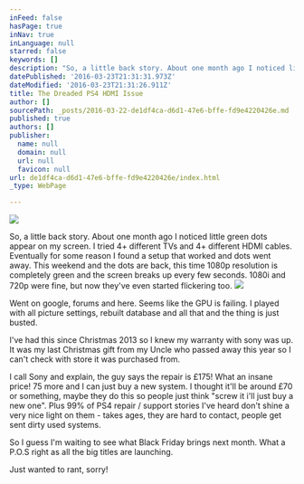 ```yaml
---
inFeed: false
hasPage: true
inNav: true
inLanguage: null
starred: false
keywords: []
description: "So, a little back story. About one month ago I noticed little green dots appear on my screen. I tried 4+ different TVs and 4+ different HDMI cables. Eventually for some reason I found a setup that worked and dots went away. This weekend and the dots are back, this time 1080p resolution is completely green and the screen breaks up every few seconds. 1080i and 720p were fine, but now they've even started flickering too."
datePublished: '2016-03-23T21:31:31.973Z'
dateModified: '2016-03-23T21:31:26.911Z'
title: The Dreaded PS4 HDMI Issue
author: []
sourcePath: _posts/2016-03-22-de1df4ca-d6d1-47e6-bffe-fd9e4220426e.md
published: true
authors: []
publisher:
  name: null
  domain: null
  url: null
  favicon: null
url: de1df4ca-d6d1-47e6-bffe-fd9e4220426e/index.html
_type: WebPage

---
```

![](https://the-grid-user-content.s3-us-west-2.amazonaws.com/4fb29b5b-d7c7-4b73-aa5e-559171053a0c.jpg)

So, a little back story. About one month ago I noticed little green dots appear on my screen. I tried 4+ different TVs and 4+ different HDMI cables. Eventually for some reason I found a setup that worked and dots went away. This weekend and the dots are back, this time 1080p resolution is completely green and the screen breaks up every few seconds. 1080i and 720p were fine, but now they've even started flickering too.
![](https://the-grid-user-content.s3-us-west-2.amazonaws.com/8de6d5c9-fe72-42e1-8258-c2edbe11db4e.jpg)

Went on google, forums and here. Seems like the GPU is failing. I played with all picture settings, rebuilt database and all that and the thing is just busted.

I've had this since Christmas 2013 so I knew my warranty with sony was up. It was my last Christmas gift from my Uncle who passed away this year so I can't check with store it was purchased from.

I call Sony and explain, the guy says the repair is £175! What an insane price! 75 more and I can just buy a new system. I thought it'll be around £70 or something, maybe they do this so people just think "screw it i'll just buy a new one". Plus 99% of PS4 repair / support stories I've heard don't shine a very nice light on them - takes ages, they are hard to contact, people get sent dirty used systems.

So I guess I'm waiting to see what Black Friday brings next month. What a P.O.S right as all the big titles are launching.

Just wanted to rant, sorry!